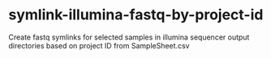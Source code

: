 # symlink-illumina-fastq-by-project-id
Create fastq symlinks for selected samples in illumina sequencer output directories based on project ID from SampleSheet.csv
